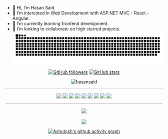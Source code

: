 - 👋 Hi, I’m Hasan Said.
- 👀 I’m interested in Web Development with ASP.NET MVC - React - Angular.
- 🌱 I’m currently learning frontend development.
- 💞️ I’m looking to collaborate on high starred projects.
![Snake animation](https://raw.githubusercontent.com/Platane/snk/output/github-contribution-grid-snake.svg)


<!---
hasansaid/hasansaid is a ✨ special ✨ repository because its `README.md` (this file) appears on your GitHub profile.
You can click the Preview link to take a look at your changes.
--->

<div align="center">

[![GitHub followers](https://img.shields.io/github/followers/hasansaid?style=flat&logo=github)](https://github.com/hasansaid?tab=followers)
[![GitHub stars](https://img.shields.io/github/stars/hasansaid?style=flat&logo=github&)](https://github.com/hasansaid?tab=repositories)
<p align="center"> <img src="https://komarev.com/ghpvc/?username=hasansaid&label=Profile%20views&color=0e75b6&style=flat" alt="hasansaid" /> </p>
 <!---
  <p align="center"> 
  Visitor count<br>
  <img src="https://profile-counter.glitch.me/hasansaid/count.svg" />
</p>
--->


<hr>


<a href="https://www.python.org/"><img src="https://user-images.githubusercontent.com/61664693/116169127-b307a180-a70c-11eb-9097-06d1f280065e.png" width="40px"></img></a>
<a href="https://docs.microsoft.com/en-us/dotnet/csharp/"><img src="https://user-images.githubusercontent.com/61664693/116169150-b6029200-a70c-11eb-9921-7069d54849ae.png" width="40px"></img></a>
<a href="https://www.javascript.com/"><img src="https://user-images.githubusercontent.com/61664693/116169142-b569fb80-a70c-11eb-8de0-029cbc2b2aef.png" width="40px"></img></a>
<a href="https://www.java.com/"><img src="https://user-images.githubusercontent.com/61664693/116169128-b3a03800-a70c-11eb-8fbe-55a5c4ad2689.png" width="40px"></img></a>
<a href="https://www.typescriptlang.org/"><img src="https://user-images.githubusercontent.com/61664693/116169149-b6029200-a70c-11eb-9169-e68b84f77b9c.png" width="40px"></img></a>
<a href="https://docs.microsoft.com/en-us/dotnet/"><img src="https://user-images.githubusercontent.com/61664693/116169144-b569fb80-a70c-11eb-8e31-211ff32c07b5.png" width="40px"></img></a>
<a href="https://reactjs.org/" ><img src="https://user-images.githubusercontent.com/61664693/116169130-b3a03800-a70c-11eb-9a72-bc4842458b80.png" width="40px"></img></a>
<a href="https://angular.io/" ><img src="https://user-images.githubusercontent.com/61664693/116169133-b438ce80-a70c-11eb-8e91-4d57e3f94851.png" width="40px"></img></a>
<a href="https://en.wikipedia.org/wiki/CSS"><img src="https://user-images.githubusercontent.com/61664693/116169139-b569fb80-a70c-11eb-8df4-4fa9be0bebe3.png" width="40px"></img></a>

<hr>

<p align="center">
  <p>
    <a href="https://github.com/hasansaid" target="_blank">
    <img src="https://github-readme-stats.vercel.app/api?username=hasansaid&count_private=true&show_icons=true&theme=nord">
      </a>
</p>
  <p>
  <a href="https://github.com/hasansaid" target="_blank">
  <img align="center" src="https://github-readme-streak-stats.herokuapp.com?user=hasansaid&theme=nord&date_format=j%20M%5B%20Y%5D" />
  </a>
  </p>




[![Ashutosh's github activity graph](https://github-readme-activity-graph.cyclic.app/graph?username=hasansaid&theme=nord)](https://github.com/hasansaid)
</div>


